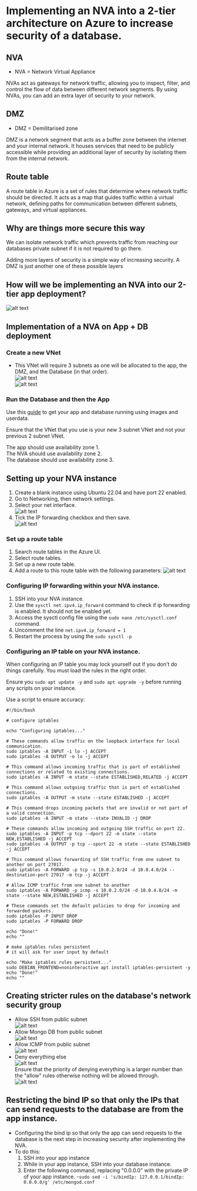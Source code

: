 # Implementing an NVA into a 2-tier architecture on Azure to increase security of a database.

## NVA
- NVA = Network Virtual Appliance<br>

NVAs act as gateways for network traffic, allowing you to inspect, filter, and control the flow of data between different network segments. By using NVAs, you can add an extra layer of security to your network.
## DMZ
- DMZ = Demilitarised zone<br>

DMZ is a network segment that acts as a buffer zone between the internet and your internal network. It houses services that need to be publicly accessible while providing an additional layer of security by isolating them from the internal network.
## Route table
A route table in Azure is a set of rules that determine where network traffic should be directed. It acts as a map that guides traffic within a virtual network, defining paths for communication between different subnets, gateways, and virtual appliances.
## Why are things more secure this way
We can isolate network traffic which prevents traffic from reaching our databases private subnet if it is not required to go there.

Adding more layers of security is a simple way of increasing security. A DMZ is just another one of these possible layers

## How will we be implementing an NVA into our 2-tier app deployment?
![alt text](<images3/New Project (2).png>)



## Implementation of a NVA on App + DB deployment

### Create a new VNet
- This VNet will require 3 subnets as one will be allocated to the app, the DMZ, and the Database (in that order).<br>
    ![alt text](images3/image.png)<br>
    ![alt text](images3/image2.png)<br>

### Run the Database and then the App
Use this [guide](https://github.com/Martin-Muraskovas/tech258_azure_linux/blob/main/userdata.md) to get your app and database running using images and userdata.

Ensure that the VNet that you use is your new 3 subnet VNet and not your previous 2 subnet VNet.

The app should use availability zone 1.<br>
The NVA should use availability zone 2.<br>
The database should use availability zone 3.

## Setting up your NVA instance
1. Create a blank instance using Ubuntu 22.04 and have port 22 enabled.
2. Go to Networking, then network settings.
3. Select your net interface.<br>
    ![alt text](images3/image3.png)<br>
4. Tick the IP forwarding checkbox and then save.<br>
    ![alt text](images3/image4.png)<br>


### Set up a route table
1. Search route tables in the Azure UI.
2. Select route tables.
3. Set up a new route table.
4. Add a route to this route table with the following parameters:
![alt text](images3/image6.png)

### Configuring IP forwarding within your NVA instance. 
1. SSH into your NVA instance.
2. Use the `sysctl net.ipv4.ip_forward` command to check if ip forwarding is enabled. It should not be enabled yet.
3. Access the sysctl config file using the `sudo nano /etc/sysctl.conf` command.
4. Uncomment the line `net.ipv4.ip_forward = 1`
5. Restart the process by using the `sudo sysctl -p`

### Configuring an IP table on your NVA instance.
When configuring an IP table you may lock yourself out if you don't do things carefully. You must load the rules in the right order.

Ensure you `sudo apt update -y` and `sudo apt upgrade -y` before running any scripts on your instance.

Use a script to ensure accuracy:
```
#!/bin/bash

# configure iptables

echo "Configuring iptables..."

# These commands allow traffic on the loopback interface for local communication.
sudo iptables -A INPUT -i lo -j ACCEPT
sudo iptables -A OUTPUT -o lo -j ACCEPT

# This command allows incoming traffic that is part of established connections or related to existing connections.
sudo iptables -A INPUT -m state --state ESTABLISHED,RELATED -j ACCEPT

# This command allows outgoing traffic that is part of established connections.
sudo iptables -A OUTPUT -m state --state ESTABLISHED -j ACCEPT

# This command drops incoming packets that are invalid or not part of a valid connection.
sudo iptables -A INPUT -m state --state INVALID -j DROP

# These commands allow incoming and outgoing SSH traffic on port 22.
sudo iptables -A INPUT -p tcp --dport 22 -m state --state NEW,ESTABLISHED -j ACCEPT
sudo iptables -A OUTPUT -p tcp --sport 22 -m state --state ESTABLISHED -j ACCEPT

# This command allows forwarding of SSH traffic from one subnet to another on port 27017.
sudo iptables -A FORWARD -p tcp -s 10.0.2.0/24 -d 10.0.4.0/24 --destination-port 27017 -m tcp -j ACCEPT

# Allow ICMP traffic from one subnet to another
sudo iptables -A FORWARD -p icmp -s 10.0.2.0/24 -d 10.0.4.0/24 -m state --state NEW,ESTABLISHED -j ACCEPT

# These commands set the default policies to drop for incoming and forwarded packets.
sudo iptables -P INPUT DROP
sudo iptables -P FORWARD DROP

echo "Done!"
echo ""

# make iptables rules persistent
# it will ask for user input by default

echo "Make iptables rules persistent..."
sudo DEBIAN_FRONTEND=noninteractive apt install iptables-persistent -y
echo "Done!"
echo ""

```

## Creating stricter rules on the database's network security group

- Allow SSH from public subnet <br>
![alt text](image-1.png)<br>
- Allow Mongo DB from public subnet<br> 
![alt text](image-2.png)<br>
- Allow ICMP from public subnet<br> 
![alt text](image-3.png)<br>
- Deny everything else <br>
![alt text](image-4.png)<br>
Ensure that the priority of denying everything is a larger number than the "allow" rules otherwise nothing will be allowed through.<br>
![alt text](image-5.png)




## Restricting the bind IP so that only the IPs that can send requests to the database are from the app instance.
- Configuring the bind ip so that only the app can send requests to the database is the next step in increasing security after implementing the NVA.
- To do this:
  1. SSH into your app instance
  2. While in your app instance, SSH into your database instance.
  3. Enter the following command, replacing "0.0.0.0" with the private IP of your app instance.
        -`sudo sed -i 's/bindIp: 127.0.0.1/bindIp: 0.0.0.0/g' /etc/mongod.conf`
